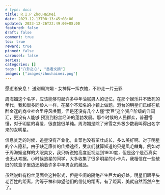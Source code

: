 ```yaml
---
# type: docs 
title: R.I.P ZhouHaiMei
date: 2023-12-13T08:13:45+08:00
updated: 2023-12-26T22:49:00+08:00
featured: false
draft: false
comment: true
toc: true
reward: true
pinned: false
carousel: false
series:
categories: []
tags: ["八卦之心", "愚者文摘"]
images: ["images/zhouhaimei.png"]
---
```



愿逝者安息！ 送别周海媚 - 女神挥一挥衣袖，不带走一片云彩

<!--more-->


周海媚这个名字，应该能够勾起许多中年油腻男人的记忆。在那个娱乐并不致死的年代，我和很多同龄人一样，在某个不知名的小镇上做题。港台的明星们已经在纸醉金迷的商业社会里呼风唤雨，但是还没有几个人懂“爱豆”这个资产阶级的洋词汇，更没有人能够
预测到粉丝经济的蓬勃发展。那个时候的人民群众，普遍懵懂，对于明星的喜爱，很直接很单纯。周海媚是除了米雪之外极少数我叫得出名字来的女明星。

信息贫乏的时候，追星没有产业化，韭菜也没有茁壮成长，多么美好啊。对于明星的个人隐私，由于缺乏廉价的传播途径，受众们就算知道的只是凤毛麟角。例如对于周海媚这样的大眼美女，我只听说她高度近视达到1800度，但是这个是否真实也无从考据。小时候追星的同学，大多收集了很多明星的小卡片，我相信在一些破旧的铁盒子里边还躺着许多中年男女的藏品。

虽然说鲜有粉丝见面会这种形式，但是空间的隔绝产生巨大的好处。明星们跟平头老百姓的距离，约等于神和仰望他们的信徒的距离。有了距离，美就自然而然产生了。
